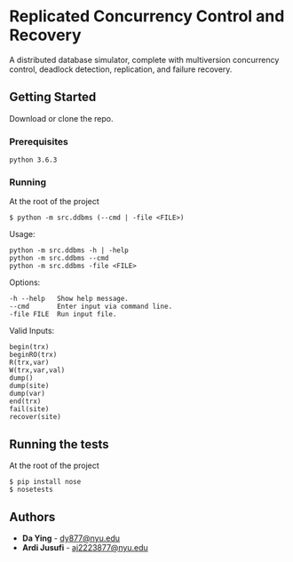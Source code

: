 # Replicated Concurrency Control and Recovery

A distributed database simulator, complete with multiversion concurrency control, deadlock detection, replication, and
failure recovery.

## Getting Started

Download or clone the repo.

### Prerequisites

```
python 3.6.3
```

### Running

At the root of the project

```
$ python -m src.ddbms (--cmd | -file <FILE>)
```

Usage: 
```
python -m src.ddbms -h | -help
python -m src.ddbms --cmd
python -m src.ddbms -file <FILE>
``` 

Options:
```
-h --help   Show help message.
--cmd       Enter input via command line.
-file FILE  Run input file.
```

Valid Inputs:

```
begin(trx)
beginRO(trx)
R(trx,var)
W(trx,var,val)
dump()
dump(site)
dump(var)
end(trx)
fail(site)
recover(site)
```

## Running the tests

At the root of the project

```
$ pip install nose
$ nosetests
```

## Authors

* **Da Ying** - dy877@nyu.edu
* **Ardi Jusufi** - aj2223877@nyu.edu
